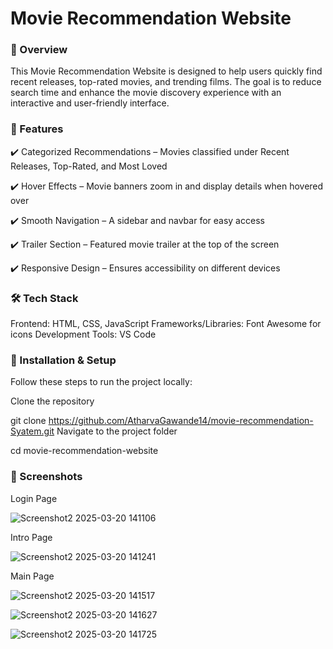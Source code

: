 # Movie Recommendation Website
### 📌 Overview
This Movie Recommendation Website is designed to help users quickly find recent releases, top-rated movies, and trending films. The goal is to reduce search time and enhance the movie discovery experience with an interactive and user-friendly interface.

### 🌟 Features
✔️ Categorized Recommendations – Movies classified under Recent Releases, Top-Rated, and Most Loved

✔️ Hover Effects – Movie banners zoom in and display details when hovered over

✔️ Smooth Navigation – A sidebar and navbar for easy access

✔️ Trailer Section – Featured movie trailer at the top of the screen

✔️ Responsive Design – Ensures accessibility on different devices

### 🛠️ Tech Stack
Frontend: HTML, CSS, JavaScript
Frameworks/Libraries: Font Awesome for icons
Development Tools: VS Code


### 🚀 Installation & Setup
Follow these steps to run the project locally:

Clone the repository

git clone https://github.com/AtharvaGawande14/movie-recommendation-Syatem.git
Navigate to the project folder

cd movie-recommendation-website

### 📸 Screenshots
Login Page

![Screenshot2 2025-03-20 141106](https://github.com/user-attachments/assets/59959bf7-b83a-4fde-821a-b2b269c07773)


Intro Page

![Screenshot2 2025-03-20 141241](https://github.com/user-attachments/assets/b44464c4-a7b0-4663-a875-5cb847b1c8de)


Main Page

![Screenshot2 2025-03-20 141517](https://github.com/user-attachments/assets/6f581055-9034-4831-934f-8e77082b8386)



![Screenshot2 2025-03-20 141627](https://github.com/user-attachments/assets/c8dc7666-be73-4495-bd76-4acebfb8e27a)



![Screenshot2 2025-03-20 141725](https://github.com/user-attachments/assets/3cfefdc8-8708-46d9-9d78-90b275d65b4e)

